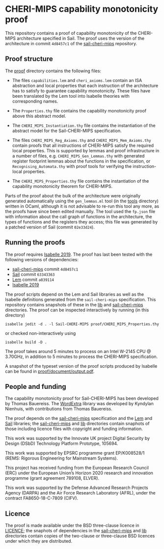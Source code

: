 # CHERI-MIPS capability monotonicity proof

This repository contains a proof of capability monotonicity of the CHERI-MIPS
architecture specified in Sail.  The proof uses the version of the architecture
in commit `4d8457c1` of the [sail-cheri-mips][sail-cheri-mips] repository.

## Proof structure

The [proof](proof/) directory contains the following files:

  * The files `capabilities.lem` and `cheri_axioms.lem` contain an ISA
    abstraction and local properties that each instruction of the architecture
    has to satisfy to guarantee capability monotonicity.  These files have been
    translated by the Lem tool into Isabelle theories with corresponding names.

  * The `Properties.thy` file contains the capability monotonicity proof above
    this abstract model.

  * The `CHERI_MIPS_Instantiation.thy` file contains the instantiation of the
    abstract model for the Sail-CHERI-MIPS specification.

  * The files `CHERI_MIPS_Reg_Axioms.thy` and `CHERI_MIPS_Mem_Axioms.thy`
    contain proofs that all instructions of CHERI-MIPS satisfy the required
    local properties.  This is supported by lemmas and proof infrastructure in
    a number of files, e.g. `CHERI_MIPS_Gen_Lemmas.thy` with generated register
    footprint lemmas about the functions in the specification, or
    `Recognising_Automata.thy` with proof tools for verifying the
    instruction-local properties.

  * The `CHERI_MIPS_Properties.thy` file contains the instantiation of the
    capability monotonicity theorem for CHERI-MIPS.

Parts of the proof about the bulk of the architecture were originally generated
automatically using the `gen_lemmas.ml` tool (in the [tools](tools/) directory)
written in OCaml, although it is not advisable to re-run this tool any more, as
the proofs have since been edited manually.  The tool used the `fp.json` file
with information about the call graph of functions in the architecture, the
types of functions and the registers they access;  this file was generated by a
patched version of Sail (commit `02e33d24`).

## Running the proofs

The proof requires [Isabelle 2019][Isabelle2019].
The proof has last been tested with the following versions of dependencies:
  * [sail-cheri-mips][sail-cheri-mips] commit `4d8457c1`
  * [Sail][sail] commit `63343363`
  * [Lem][lem] commit `a839114`
  * [Isabelle 2019][Isabelle2019]

The proof scripts depend on the Lem and Sail libraries as well as the Isabelle
definitions generated from the `sail-cheri-mips` specification.  This
repository contains snapshots of these in the [lib](lib/) and
[sail-cheri-mips](sail-cheri-mips/) directories.  The proof can be inspected
interactively by running (in this directory)
```
isabelle jedit -d . -l Sail-CHERI-MIPS proof/CHERI_MIPS_Properties.thy
```
or checked non-interactively using
```
isabelle build -D .
```
The proof takes around 5 minutes to process on an Intel W-2145 CPU @ 3.70GHz,
in addition to 5 minutes to process the CHERI-MIPS specification.

A snapshot of the typeset version of the proof scripts produced by Isabelle can
be found in [proof/document/output.pdf](proof/document/output.pdf).

## People and funding

The capability monotonicity proof for Sail-CHERI-MIPS has been developed by
Thomas Bauereiss.  The [WordExtra](proof/Word_Extra.thy) library was developed
by Kyndylan Nienhuis, with contributions from Thomas Bauereiss.

The proof depends on the [sail-cheri-mips][sail-cheri-mips] specification and
the [Lem][lem] and [Sail][sail] libraries;  the
[sail-cheri-mips](sail-cheri-mips/) and [lib](lib/) directories contain
snaphots of those including licence files with copyright and funding
information.

This work was supported by the Innovate UK project Digital Security by
Design (DSbD) Technology Platform Prototype, 105694.

This work was supported by EPSRC programme grant EP/K008528/1 (REMS:
Rigorous Engineering for Mainstream Systems).

This project has received funding from the European Research Council
(ERC) under the European Union’s Horizon 2020 research and innovation
programme (grant agreement 789108, ELVER).

This work was supported by the Defense Advanced Research Projects
Agency (DARPA) and the Air Force Research Laboratory (AFRL), under the
contract FA8650-18-C-7809 (CIFV).

## Licence

The proof is made available under the BSD three-clause licence in
[LICENCE](LICENCE);  the snaphots of dependencies in the
[sail-cheri-mips](sail-cheri-mips/) and [lib](lib/) directories contain copies
of the two-clause or three-clause BSD licences under which they are
distributed.

[sail-cheri-mips]: https://github.com/CTSRD-CHERI/sail-cheri-mips
[sail]: https://github.com/rems-project/sail
[lem]: https://github.com/rems-project/lem
[Isabelle2019]: https://isabelle.in.tum.de/website-Isabelle2019/index.html
